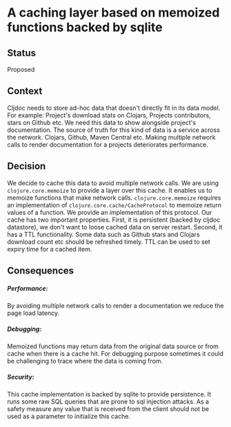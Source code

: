 # A caching layer based on memoized functions backed by sqlite

## Status

Proposed

## Context
Cljdoc needs to store ad-hoc data that doesn't directly fit in its data model.
For example: Project's download stats on Clojars, Projects contributors, stars on Github etc.
We need this data to show alongside project's documentation. The source of truth for this kind of data is a service across the network.
Clojars, Github, Maven Central etc. Making multiple network calls to render documentation for a projects deteriorates performance.

## Decision
We decide to cache this data to avoid multiple network calls. We are using `clojure.core.memoize` to provide a layer over this cache.
It enables us to memoize functions that make network calls. `clojure.core.memoize` requires an implementation of `clojure.core.cache/CacheProtocol`
to memoize return values of a function. We provide an implementation of this protocol. Our cache has two important properties.
First, it is persistent (backed by cljdoc datastore), we don't want to loose cached data on server restart.
Second, it has a TTL functionality. Some data such as Github stars and Clojars download count etc should be refreshed timely.
TTL can be used to set expiry time for a cached item.

## Consequences

##### Performance:
By avoiding multiple network calls to render a documentation we reduce the page load latency.

##### Debugging:
Memoized functions may return data from the original data source or from cache when there is a cache hit.
For debugging purpose sometimes it could be challenging to trace where the data is coming from.

##### Security:
This cache implementation is backed by sqlite to provide persistence. It runs some raw SQL queries that are prone to sql injection attacks.
As a safety measure any value that is received from the client should not be used as a parameter to initialize this cache.
